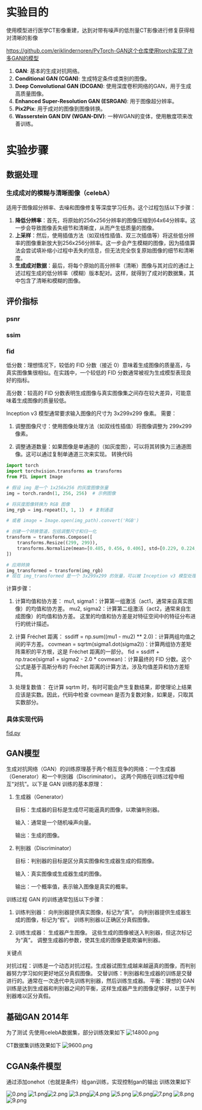 # 实验目的

使用模型进行医学CT影像重建，达到对带有噪声的低剂量CT影像进行修复获得相对清晰的影像

https://github.com/eriklindernoren/PyTorch-GAN这个仓库使用torch实现了许多GAN的模型
1. **GAN**: 基本的生成对抗网络。
2. **Conditional GAN (CGAN)**: 生成特定条件或类别的图像。
3. **Deep Convolutional GAN (DCGAN)**: 使用深度卷积网络的GAN，用于生成高质量图像。
4. **Enhanced Super-Resolution GAN (ESRGAN)**: 用于图像超分辨率。
5. **Pix2Pix**: 用于成对的图像到图像转换。
6. **Wasserstein GAN DIV (WGAN-DIV)**: 一种WGAN的变体，使用散度项来改善训练。

# 实验步骤

## 数据处理

### 生成成对的模糊与清晰图像（celebA）

适用于图像超分辨率、去噪和图像修复等深度学习任务。这个过程包括以下步骤：

1. **降低分辨率**：首先，将原始的256x256分辨率的图像压缩到64x64分辨率。这一步会导致图像丢失细节和清晰度，从而产生低质量的图像。
2. **上采样**：然后，使用插值方法（如双线性插值、双三次插值等）将这些低分辨率的图像重新放大到256x256分辨率。这一步会产生模糊的图像，因为插值算法会尝试填补缩小过程中丢失的信息，但无法完全恢复原始图像的细节和清晰度。
3. **生成成对数据**：最后，将每个原始的高分辨率（清晰）图像与其对应的通过上述过程生成的低分辨率（模糊）版本配对。这样，就得到了成对的数据集，其中包含了清晰和模糊的图像。

## 评价指标

### psnr

### ssim

### fid

低分数：理想情况下，较低的 FID 分数（接近 0）意味着生成图像的质量高，与真实图像集很相似。在实践中，一个较低的 FID
分数通常被视为生成模型表现良好的指标。

高分数：较高的 FID 分数表明生成图像与真实图像集之间存在较大差异，可能意味着生成图像的质量较低。

Inception v3 模型通常要求输入图像的尺寸为 3x299x299 像素。
需要：

1. 调整图像尺寸：使用图像处理方法（如双线性插值）将图像调整为 299x299 像素。

2. 调整通道数量：如果图像是单通道的（如灰度图），可以将其转换为三通道图像。这可以通过复制单通道三次来实现。
   转换代码

```python
import torch
import torchvision.transforms as transforms
from PIL import Image

# 假设 img 是一个 1x256x256 的灰度图像张量
img = torch.randn(1, 256, 256)  # 示例图像

# 将灰度图像转换为 RGB 图像
img_rgb = img.repeat(3, 1, 1)  # 复制通道

# 或者 image = Image.open(img_path).convert('RGB')

# 创建一个转换管道，包括调整尺寸和归一化
transform = transforms.Compose([
    transforms.Resize((299, 299)),
    transforms.Normalize(mean=[0.485, 0.456, 0.406], std=[0.229, 0.224, 0.225]),
])

# 应用转换
img_transformed = transform(img_rgb)
# 现在 img_transformed 是一个 3x299x299 的张量，可以被 Inception v3 模型处理

```

计算步骤：

1. 计算均值和协方差：
   mu1, sigma1：计算第一组激活（act1，通常来自真实图像）的均值和协方差。
   mu2, sigma2：计算第二组激活（act2，通常来自生成图像）的均值和协方差。
   这里的均值和协方差是对特征空间中的特征分布进行的统计描述。

2. 计算 Fréchet 距离：
   ssdiff = np.sum((mu1 - mu2) ** 2.0)：计算两组均值之间的平方差。
   covmean = sqrtm(sigma1.dot(sigma2))：计算两组协方差矩阵乘积的平方根，这是 Fréchet 距离的一部分。
   fid = ssdiff + np.trace(sigma1 + sigma2 - 2.0 * covmean)：计算最终的 FID 分数。这个公式是基于高斯分布的 Fréchet
   距离的计算方法，涉及均值差异和协方差矩阵。

3. 处理复数值：
   在计算 sqrtm 时，有时可能会产生复数结果，即使理论上结果应该是实数。因此，代码中检查 covmean 是否为复数对象，如果是，只取其实数部分。

### 具体实现代码

[fid.py](evalution/fid.py)

## GAN模型
生成对抗网络（GAN）的训练原理基于两个相互竞争的网络：一个生成器（Generator）和一个判别器（Discriminator）。 这两个网络在训练过程中相互“对抗”。以下是 GAN 训练的基本原理：

1. 生成器（Generator）

   目标：生成器的目标是生成尽可能逼真的图像，以欺骗判别器。
   
   输入：通常是一个随机噪声向量。
   
   输出：生成的图像。

2. 判别器（Discriminator）

   目标：判别器的目标是区分真实图像和生成器生成的假图像。
   
   输入：真实图像或生成器生成的图像。
   
   输出：一个概率值，表示输入图像是真实的概率。

训练过程
GAN 的训练通常包括以下步骤：

1. 训练判别器：
   向判别器提供真实图像，标记为“真”。
   向判别器提供生成器生成的图像，标记为“假”。
   训练判别器以正确区分真假图像。

2. 训练生成器：
   生成器产生图像。
   这些生成的图像被送入判别器，但这次标记为“真”。 
   调整生成器的参数，使其生成的图像更能欺骗判别器。

关键点

对抗过程：训练是一个动态对抗过程。生成器试图生成越来越逼真的图像，而判别器努力学习如何更好地区分真假图像。
交替训练：判别器和生成器的训练是交替进行的。通常在一次迭代中先训练判别器，然后训练生成器。
平衡：理想的 GAN 训练是达到生成器和判别器之间的平衡，这样生成器产生的图像足够好，以至于判别器难以区分真假。


## 基础GAN 2014年

为了测试 先使用celebA数据集，部分训练效果如下
![14800.png](gan%2Foutput1205celeba%2F15600.png)

CT数据集训练效果如下
![9600.png](gan%2Foutput1207ct%2F9600.png)

## CGAN条件模型
通过添加onehot（也就是条件）给gan训练，实现控制gan的输出
训练效果如下

![0.png](cgan%2Foutput%2F0.png) ![1.png](cgan%2Foutput%2F1.png)![2.png](cgan%2Foutput%2F2.png) ![3.png](cgan%2Foutput%2F3.png)![4.png](cgan%2Foutput%2F4.png) ![5.png](cgan%2Foutput%2F5.png) ![6.png](cgan%2Foutput%2F6.png)![7.png](cgan%2Foutput%2F7.png) ![8.png](cgan%2Foutput%2F8.png)![9.png](cgan%2Foutput%2F9.png)